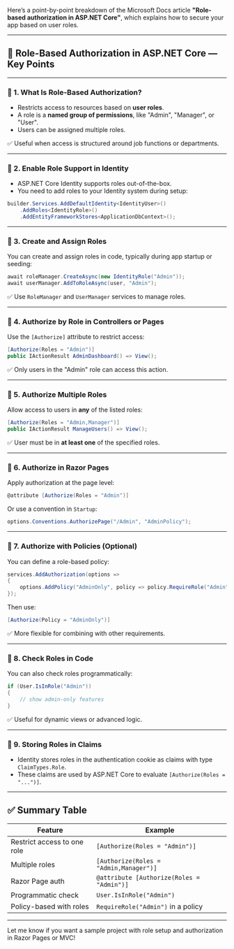 Here’s a point-by-point breakdown of the Microsoft Docs article **"Role-based authorization in ASP.NET Core"**, which explains how to secure your app based on user roles.

---

## 🔐 Role-Based Authorization in ASP.NET Core — Key Points

---

### 🔹 1. **What Is Role-Based Authorization?**

- Restricts access to resources based on **user roles**.
- A role is a **named group of permissions**, like "Admin", "Manager", or "User".
- Users can be assigned multiple roles.

✅ Useful when access is structured around job functions or departments.

---

### 🔹 2. **Enable Role Support in Identity**

- ASP.NET Core Identity supports roles out-of-the-box.
- You need to add roles to your Identity system during setup:

```csharp
builder.Services.AddDefaultIdentity<IdentityUser>()
    .AddRoles<IdentityRole>()
    .AddEntityFrameworkStores<ApplicationDbContext>();
```

---

### 🔹 3. **Create and Assign Roles**

You can create and assign roles in code, typically during app startup or seeding:

```csharp
await roleManager.CreateAsync(new IdentityRole("Admin"));
await userManager.AddToRoleAsync(user, "Admin");
```

✅ Use `RoleManager` and `UserManager` services to manage roles.

---

### 🔹 4. **Authorize by Role in Controllers or Pages**

Use the `[Authorize]` attribute to restrict access:

```csharp
[Authorize(Roles = "Admin")]
public IActionResult AdminDashboard() => View();
```

✅ Only users in the "Admin" role can access this action.

---

### 🔹 5. **Authorize Multiple Roles**

Allow access to users in **any** of the listed roles:

```csharp
[Authorize(Roles = "Admin,Manager")]
public IActionResult ManageUsers() => View();
```

✅ User must be in **at least one** of the specified roles.

---

### 🔹 6. **Authorize in Razor Pages**

Apply authorization at the page level:

```csharp
@attribute [Authorize(Roles = "Admin")]
```

Or use a convention in `Startup`:

```csharp
options.Conventions.AuthorizePage("/Admin", "AdminPolicy");
```

---

### 🔹 7. **Authorize with Policies (Optional)**

You can define a role-based policy:

```csharp
services.AddAuthorization(options =>
{
    options.AddPolicy("AdminOnly", policy => policy.RequireRole("Admin"));
});
```

Then use:

```csharp
[Authorize(Policy = "AdminOnly")]
```

✅ More flexible for combining with other requirements.

---

### 🔹 8. **Check Roles in Code**

You can also check roles programmatically:

```csharp
if (User.IsInRole("Admin"))
{
    // show admin-only features
}
```

✅ Useful for dynamic views or advanced logic.

---

### 🔹 9. **Storing Roles in Claims**

- Identity stores roles in the authentication cookie as claims with type `ClaimTypes.Role`.
- These claims are used by ASP.NET Core to evaluate `[Authorize(Roles = "...")]`.

---

## ✅ Summary Table

| Feature                           | Example                                              |
|----------------------------------|------------------------------------------------------|
| Restrict access to one role      | `[Authorize(Roles = "Admin")]`                      |
| Multiple roles                   | `[Authorize(Roles = "Admin,Manager")]`              |
| Razor Page auth                  | `@attribute [Authorize(Roles = "Admin")]`           |
| Programmatic check               | `User.IsInRole("Admin")`                            |
| Policy-based with roles          | `RequireRole("Admin")` in a policy                  |

---

Let me know if you want a sample project with role setup and authorization in Razor Pages or MVC!